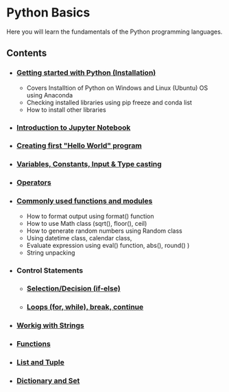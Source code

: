 # Python Basics

Here you will learn the fundamentals of the Python programming languages.

## Contents
- ### [Getting started with Python (Installation)](https://github.com/tejalal/python/wiki/Getting-started-with-Python)
  - Covers Installtion of Python on Windows and Linux (Ubuntu) OS using Anaconda
  - Checking installed libraries using pip freeze and conda list
  - How to install other libraries
- ### [Introduction to Jupyter Notebook](https://github.com/tejalal/python/wiki/Introduction-to-Jupyter-Notebook)
- ### [Creating first "Hello World" program](https://github.com/tejalal/python/blob/master/notebooks/HelloWorld.ipynb)
- ### [Variables, Constants, Input & Type casting](https://github.com/tejalal/python/blob/master/notebooks/Constants%20Variables%20Input%20and%20Type%20Casting.ipynb)
- ### [Operators](https://github.com/tejalal/python/blob/master/notebooks/Operators.ipynb)
- ### [Commonly used functions and modules](https://github.com/tejalal/python/blob/master/notebooks/Commonly%20used%20functions%20and%20modules.ipynb)
  - How to format output using format() function 
  - How to use Math class (sqrt(), floor(), ceil)
  - How to generate random numbers using Random class 
  - Using datetime class, calendar class, 
  - Evaluate expression using eval() function, abs(), round() ) 
  - String unpacking
- ### Control Statements
  - ### [Selection/Decision (if-else)](https://github.com/tejalal/python/blob/master/notebooks/If-else.ipynb)
  - ### [Loops (for, while), break, continue](https://github.com/tejalal/python/blob/master/notebooks/Loops%20(for%2C%20while)%2C%20break%2C%20continiue.ipynb)
- ### [Workig with Strings](https://github.com/tejalal/python/blob/master/notebooks/Sequences%2C%20Strings.ipynb)
- ### [Functions](https://github.com/tejalal/python/blob/master/notebooks/Functions.ipynb)
- ### [List and Tuple](https://github.com/tejalal/python/blob/master/notebooks/Lists%20and%20Tuples.ipynb)
- ### [Dictionary and Set](https://github.com/tejalal/python/blob/master/notebooks/Dictionary_Set.ipynb)
